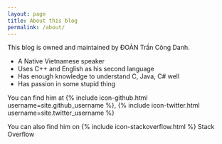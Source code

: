 ```yaml
---
layout: page
title: About this blog
permalink: /about/
---
```


This blog is owned and maintained by ĐOÀN Trần Công Danh.

- A Native Vietnamese speaker
- Uses C++ and English as his second language
- Has enough knowledge to understand C, Java, C# well
- Has passion in some stupid thing

You can find him at {% include icon-github.html username=site.github_username %}, {% include icon-twitter.html username=site.twitter_username %}

You can also find him on {% include icon-stackoverflow.html %} Stack Overflow

